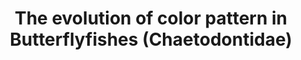 ---
authors: 'Alfaro, M. E., Karan, E. A., <strong>Schwartz, S. T.</strong>, & Schultz, A. J.'
pubDate: 'Jul 11 2019'
title: 'The evolution of color pattern in Butterflyfishes (Chaetodontidae)'
journal: 'Integrative and Comparative Biology'
pages: '<em>3</em>(59), 604-615'
doi: 'https://doi.org/10.1093/icb/icz119'
doiOn: '[doi]'
pdf: 'https://www.researchgate.net/profile/Shawn_Schwartz/publication/334441506_The_Evolution_of_Color_Pattern_in_Butterflyfishes_Chaetodontidae/links/5eb47c9392851cd50da12106/The-Evolution-of-Color-Pattern-in-Butterflyfishes-Chaetodontidae.pdf'
pdfOn: '[pdf]'
pubmed: 'https://pubmed.ncbi.nlm.nih.gov/31292612/'
pubmedOn: '[PubMed]'
---